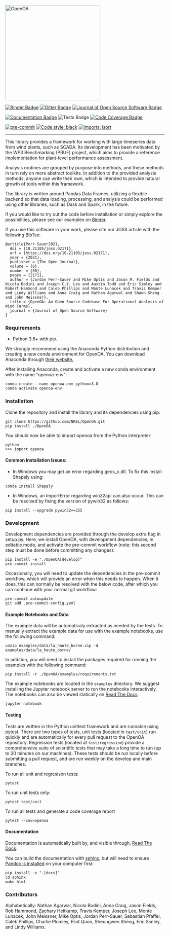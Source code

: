 <img src="https://github.com/NREL/OpenOA/blob/develop/Open%20OA%20Final%20Logos/Color/Open%20OA%20Color%20Transparent%20Background.png?raw=true" alt="OpenOA" width="300"/>

[![Binder Badge](https://mybinder.org/badge_logo.svg)](https://mybinder.org/v2/gh/NREL/OpenOA/main?filepath=examples) [![Gitter Badge](https://badges.gitter.im/NREL_OpenOA/community.svg)](https://gitter.im/NREL_OpenOA/community?utm_source=badge&utm_medium=badge&utm_campaign=pr-badge) [![Journal of Open Source Software Badge](https://joss.theoj.org/papers/d635ef3c3784d49f6e81e07a0b35ff6b/status.svg)](https://joss.theoj.org/papers/d635ef3c3784d49f6e81e07a0b35ff6b)

[![Documentation Badge](https://readthedocs.org/projects/openoa/badge/?version=latest)](https://openoa.readthedocs.io) ![Tests Badge](https://github.com/NREL/OpenOA/workflows/Tests/badge.svg?branch=develop) [![Code Coverage Badge](https://codecov.io/gh/NREL/OpenOA/branch/develop/graph/badge.svg)](https://codecov.io/gh/NREL/OpenOA)

[![pre-commit](https://img.shields.io/badge/pre--commit-enabled-brightgreen?logo=pre-commit&logoColor=white)](https://github.com/pre-commit/pre-commit) [![Code style: black](https://img.shields.io/badge/code%20style-black-000000.svg)](https://github.com/psf/black) [![Imports: isort](https://img.shields.io/badge/%20imports-isort-%231674b1?style=flat&labelColor=ef8336)](https://pycqa.github.io/isort/)

-----

This library provides a framework for working with large timeseries data from wind plants, such as SCADA.
Its development has been motivated by the WP3 Benchmarking (PRUF) project,
which aims to provide a reference implementation for plant-level performance assessment.

Analysis routines are grouped by purpose into methods,
and these methods in turn rely on more abstract toolkits.
In addition to the provided analysis methods,
anyone can write their own, which is intended to provide natural
growth of tools within this framework.

The library is written around Pandas Data Frames, utilizing a flexible backend
so that data loading, processing, and analysis could be performed using other libraries,
such as Dask and Spark, in the future.

If you would like to try out the code before installation or simply explore the possibilities, please see our examples on [Binder](https://mybinder.org/v2/gh/NREL/OpenOA/main?filepath=examples).

If you use this software in your work, please cite our JOSS article with the following BibTex:

```
@article{Perr-Sauer2021,
  doi = {10.21105/joss.02171},
  url = {https://doi.org/10.21105/joss.02171},
  year = {2021},
  publisher = {The Open Journal},
  volume = {6},
  number = {58},
  pages = {2171},
  author = {Jordan Perr-Sauer and Mike Optis and Jason M. Fields and Nicola Bodini and Joseph C.Y. Lee and Austin Todd and Eric Simley and Robert Hammond and Caleb Phillips and Monte Lunacek and Travis Kemper and Lindy Williams and Anna Craig and Nathan Agarwal and Shawn Sheng and John Meissner},
  title = {OpenOA: An Open-Source Codebase For Operational Analysis of Wind Farms},
  journal = {Journal of Open Source Software}
}
```

### Requirements

  * Python 3.6+ with pip.

We strongly recommend using the Anaconda Python distribution and creating a new conda environment for OpenOA. You can download Anaconda through [their website.](https://www.anaconda.com/products/individual)

After installing Anaconda, create and activate a new conda environment with the name "openoa-env":

```
conda create --name openoa-env python=3.8
conda activate openoa-env
```

### Installation

Clone the repository and install the library and its dependencies using pip:

```
git clone https://github.com/NREL/OpenOA.git
pip install ./OpenOA
```

You should now be able to import openoa from the Python interpreter:

```
python
>>> import openoa
```

#### Common Installation Issues:

- In Windows you may get an error regarding geos_c.dll. To fix this install Shapely using:

```
conda install Shapely
```

- In Windows, an ImportError regarding win32api can also occur. This can be resolved by fixing the version of pywin32 as follows:

```
pip install --upgrade pywin32==255
```

### Development

Development dependencies are provided through the develop extra flag in setup.py. Here, we install OpenOA, with development dependencies, in editable mode, and activate the pre-commit workflow (note: this second step must be done before committing any
changes):

```
pip install -e "./OpenOA[develop]"
pre-commit install
```

Occasionally, you will need to update the dependencies in the pre-commit workflow, which will provide an error when this needs to happen. When it does, this can normally be resolved with the below code, after which you can continue with your normal git workflow:
```
pre-commit autoupdate
git add .pre-commit-config.yaml
```

#### Example Notebooks and Data

The example data will be automaticaly extracted as needed by the tests. To manually extract the example data for use with the example notebooks, use the following command:

```
unzip examples/data/la_haute_borne.zip -d examples/data/la_haute_borne/
```

In addition, you will need to install the packages required for running the examples with the following command:

```
pip install -r ./OpenOA/examples/requirements.txt
```

The example notebooks are located in the `examples` directory. We suggest installing the Jupyter notebook server to run the notebooks interactively. The notebooks can also be viewed statically on [Read The Docs](http://openoa.readthedocs.io/).

```
jupyter notebook
```

#### Testing
Tests are written in the Python unittest framework and are runnable using pytest. There are two types of tests, unit tests (located in `test/unit`) run quickly and are automatically for every pull request to the OpenOA repository. Regression tests (located at `test/regression`) provide a comprehensive suite of scientific tests that may take a long time to run (up to 20 minutes on our machines). These tests should be run locally before submitting a pull request, and are run weekly on the develop and main branches.

To run all unit and regresison tests:
```
pytest
```

To run unit tests only:
```
pytest test/unit
```

To run all tests and generate a code coverage report
```
pytest --cov=openoa
```

#### Documentation

Documentation is automatically built by, and visible through, [Read The Docs](http://openoa.readthedocs.io/).

You can build the documentation with [sphinx](http://www.sphinx-doc.org/en/stable/), but will need to ensure [Pandoc is installed](https://pandoc.org/installing.html) on your computer first:

```
pip install -e ".[docs]"
cd sphinx
make html
```


### Contributors

Alphabetically:
Nathan Agarwal,
Nicola Bodini,
Anna Craig,
Jason Fields,
Rob Hammond,
Zachary Heitkamp,
Travis Kemper,
Joseph Lee,
Monte Lunacek,
John Meissner,
Mike Optis,
Jordan Perr-Sauer,
Sebastian Pfaffel,
Caleb Phillips,
Charlie Plumley,
Eliot Quon,
Sheungwen Sheng,
Eric Simley, and
Lindy Williams.
